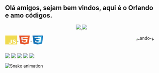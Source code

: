 ##  Olá amigos, sejam bem vindos, aqui é o Orlando e amo códigos.
<div align="center">
  <a href="https://github.com/landodanvers">
  <img height="180em" src="https://github-readme-stats.vercel.app/api?username=landodanvers&show_icons=true&theme=midnight-purple&include_all_commits=true&count_private=true"/>
  <img height="180em" src="https://github-readme-stats.vercel.app/api/top-langs/?username=landodanvers&layout=compact&langs_count=7&theme=midnight-purple"/>
</div>
<div style="display: inline_block"><br>
  <img align="center" alt="Lando-Js" height="30" width="40" src="https://raw.githubusercontent.com/devicons/devicon/master/icons/javascript/javascript-plain.svg">
  <img align="center" alt="Lando-HTML" height="30" width="40" src="https://raw.githubusercontent.com/devicons/devicon/master/icons/html5/html5-original.svg">
  <img align="center" alt="Lando-CSS" height="30" width="40" src="https://raw.githubusercontent.com/devicons/devicon/master/icons/css3/css3-original.svg">
  <img align="right" alt="Lando-pic" height="150" style="border-radius:50px;" src="https://share-cdn.picrew.me/shareImg/org/202203/1481454_evjxWIra.png">
</div>
  
  ##
 
<div> 
  <a href="https://youtube.com/channel/UCbeCfTlcYw801Or_-q-jdHw" target="_blank"><img src="https://img.shields.io/badge/YouTube-FF0000?style=for-the-badge&logo=youtube&logoColor=white" target="_blank"></a>
  <a href="https://instagram.com/lando_cerqueira" target="_blank"><img src="https://img.shields.io/badge/-Instagram-%23E4405F?style=for-the-badge&logo=instagram&logoColor=white" target="_blank"></a>
 	<a href="https://www.twitch.tv/landodanvers" target="_blank"><img src="https://img.shields.io/badge/Twitch-9146FF?style=for-the-badge&logo=twitch&logoColor=white" target="_blank"></a> 
  <a href = "mailto:contatolandodanvers@gmail.com"><img src="https://img.shields.io/badge/-Gmail-%23333?style=for-the-badge&logo=gmail&logoColor=white" target="_blank"></a>
  <a href="https://www.linkedin.com/in/orlando-cerqueira-0891b11a2" target="_blank"><img src="https://img.shields.io/badge/-LinkedIn-%230077B5?style=for-the-badge&logo=linkedin&logoColor=white" target="_blank"></a> 
  
 
  
  
  
  
  ![Snake animation](https://github.com/LandoDanvers/LandoDanvers/blob/output/github-contribution-grid-snake.svg)
 
</div>
